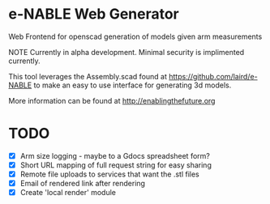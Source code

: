 e-NABLE Web Generator
=====================

Web Frontend for openscad generation of models given arm measurements

NOTE Currently in alpha development. Minimal security is implimented currently.

This tool leverages the Assembly.scad found at https://github.com/laird/e-NABLE to make an easy to use interface for generating 3d models.

More information can be found at http://enablingthefuture.org 


TODO
======================
- [x] Arm size logging - maybe to a Gdocs spreadsheet form?
- [x] Short URL mapping of full request string for easy sharing
- [x] Remote file uploads to services that want the .stl files
- [x] Email of rendered link after rendering
- [x] Create 'local render' module 
